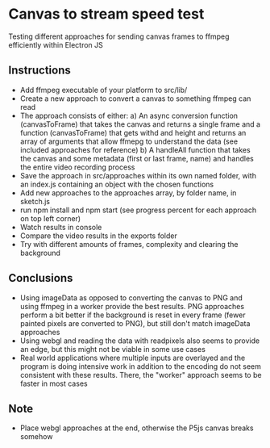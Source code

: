 # Canvas to stream speed test

Testing different approaches for sending canvas frames to ffmpeg efficiently within Electron JS

## Instructions

- Add ffmpeg executable of your platform to src/lib/
- Create a new approach to convert a canvas to something ffmpeg can read
- The approach consists of either:
  a) An async conversion function (canvasToFrame) that takes the canvas and returns a single frame and a function (canvasToFrame) that gets withd and height and returns an array of arguments that allow ffmepg to understand the data (see included approaches for reference)
  b) A handleAll function that takes the canvas and some metadata (first or last frame, name) and handles the entire video recording process
- Save the approach in src/approaches within its own named folder, with an index.js containing an object with the chosen functions
- Add new approaches to the approaches array, by folder name, in sketch.js
- run npm install and npm start (see progress percent for each approach on top left corner)
- Watch results in console
- Compare the video results in the exports folder
- Try with different amounts of frames, complexity and clearing the background

## Conclusions

- Using imageData as opposed to converting the canvas to PNG and using ffmpeg in a worker provide the best results. PNG approaches perform a bit better if the background is reset in every frame (fewer painted pixels are converted to PNG), but still don't match imageData approaches
- Using webgl and reading the data with readpixels also seems to provide an edge, but this might not be viable in some use cases
- Real world applications where multiple inputs are overlayed and the program is doing intensive work in addition to the encoding do not seem consistent with these results. There, the "worker" approach seems to be faster in most cases

## Note

- Place webgl approaches at the end, otherwise the P5js canvas breaks somehow
